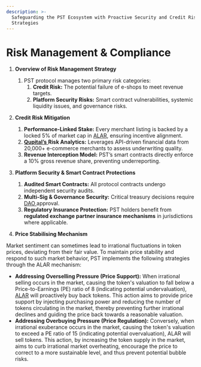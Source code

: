 ```yaml
---
description: >-
  Safeguarding the PST Ecosystem with Proactive Security and Credit Risk
  Strategies
---
```


# Risk Management & Compliance

1. **Overview of Risk Management Strategy**
   1. PST protocol manages two primary risk categories:
      1. **Credit Risk:** The potential failure of e-shops to meet revenue targets.
      2. **Platform Security Risks:** Smart contract vulnerabilities, systemic liquidity issues, and governance risks.



2. **Credit Risk Mitigation**
   1. **Performance-Linked Stake:** Every merchant listing is backed by a locked 5% of market cap in [ALAR](<../README (2).md#automated-liquidity-assurance-reserve-alar>), ensuring incentive alignment.
   2. [**Qupital’s** ](<../README (2).md#qupital>)**Risk Analytics:** Leverages API-driven financial data from 20,000+ e-commerce merchants to assess underwriting quality.
   3. **Revenue Interception Model:** PST’s smart contracts directly enforce a 10% gross revenue share, preventing underreporting.



3. **Platform Security & Smart Contract Protections**
   1. **Audited Smart Contracts:** All protocol contracts undergo independent security audits.
   2. **Multi-Sig & Governance Security:** Critical treasury decisions require [DAO ](<../README (2).md#dao-decentralized-autonomous-organization>)approval.
   3. **Regulatory Insurance Protection:** PST holders benefit from **regulated exchange partner insurance mechanisms** in jurisdictions where applicable.



4. **Price Stabilising Mechanism**

Market sentiment can sometimes lead to irrational fluctuations in token prices, deviating from their fair value. To maintain price stability and respond to such market behavior, PST implements the following strategies through the ALAR mechanism:

* **Addressing Overselling Pressure (Price Support):** When irrational selling occurs in the market, causing the token's valuation to fall below a Price-to-Earnings (PE) ratio of 8 (indicating potential undervaluation), [ALAR](<../README (2).md#automated-liquidity-assurance-reserve-alar>) will proactively buy back tokens. This action aims to provide price support by injecting purchasing power and reducing the number of tokens circulating in the market, thereby preventing further irrational declines and guiding the price back towards a reasonable valuation.
* **Addressing Overbuying Pressure (Price Regulation):** Conversely, when irrational exuberance occurs in the market, causing the token's valuation to exceed a PE ratio of 15 (indicating potential overvaluation), ALAR will sell tokens. This action, by increasing the token supply in the market, aims to curb irrational market overheating, encourage the price to correct to a more sustainable level, and thus prevent potential bubble risks.
